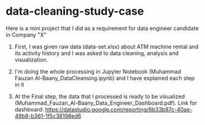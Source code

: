 # data-cleaning-study-case

Here is a mini project that I did as a requirement for data engineer candidate in Company "X"

1. First, I was given raw data (data-set.xlsx) about ATM machine rental and its activity history and I was asked to data cleaning, analysis and visualization. 

2. I'm doing the whole processing in Jupyter Notebook (Muhammad Fauzan Al-Baany_DataCleansing.ipynb) and I have explained each step in it

3. At the Final step, the data that I processed is ready to be visualized (Muhammad_Fauzan_Al-Baany_Data_Engineer_Dashboard.pdf). Link for dashboard: https://datastudio.google.com/reporting/8b33b87c-40ae-49b8-b361-1f5c38198ed6 
